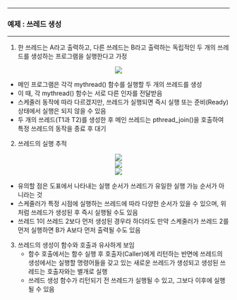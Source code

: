 -----
### 예제 : 쓰레드 생성
-----
1. 한 쓰레드는 A라고 출력하고, 다른 쓰레드는 B라고 출력하는 독립적인 두 개의 쓰레드를 생성하는 프로그램을 실행한다고 가정
<div align="center">
<img src="https://github.com/user-attachments/assets/2cc0c1ca-490d-4117-a47f-d6da7634987a">
</div>

  - 메인 프로그램은 각각 mythread() 함수를 실행할 두 개의 쓰레드를 생성
  - 이 때, 각 mythread() 함수는 서로 다른 인자를 전달받음
  - 스케줄러 동작에 따라 다르겠지만, 쓰레드가 실행되면 즉시 실행 또는 준비(Ready) 상태에서 실행은 되지 않을 수 있음
  - 두 개의 쓰레드(T1과 T2)를 생성한 후 메인 쓰레드는 pthread_join()을 호출하여 특정 쓰레드의 동작을 종료 후 대기

2. 쓰레드의 실행 추적
<div align="center">
<img src="https://github.com/user-attachments/assets/374169ca-a821-49aa-ba23-6f604a2134c3">
</div>

<div align="center">
<img src="https://github.com/user-attachments/assets/f58f9bdb-2238-4e56-ab6e-5208ee5a8baa">
</div>

<div align="center">
<img src="https://github.com/user-attachments/assets/c807ff61-670d-4e76-8bc3-243a1343f08e">
</div>

  - 유의할 점은 도표에서 나타내는 실행 순서가 쓰레드가 유일한 실행 가능 순서가 아니라는 것
  - 스케줄러가 특정 시점에 실행하는 쓰레드에 따라 다양한 순서가 있을 수 있으며, 위처럼 쓰레드가 생성된 후 즉시 실행될 수도 있음
  - 쓰레드 1이 쓰레드 2보다 먼저 생성된 경우라 하더라도 만약 스케줄러가 쓰레드 2를 먼저 실행하면 B가 A보다 먼저 출력될 수도 있음

3. 쓰레드의 생성이 함수와 호출과 유사하게 보임
   - 함수 호출에서는 함수 실행 후 호출자(Caller)에게 리턴하는 반면에 쓰레드의 생성에서는 실행할 명령어들을 갖고 있는 새로운 쓰레드가 생성되고 생성된 쓰레드는 호출자와는 별개로 실행
   - 쓰레드 생성 함수가 리턴되기 전 쓰레드가 실행될 수 있고, 그보다 이후에 실행될 수 있음
